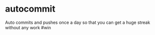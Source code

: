 autocommit
==========

Auto commits and pushes once a day so that you can get a huge streak without any work #win

